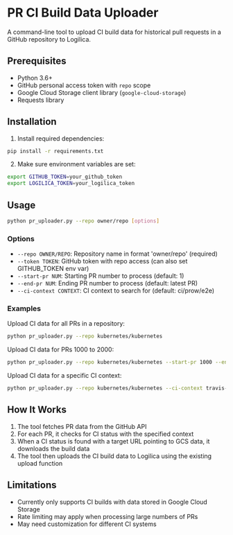 # PR CI Build Data Uploader

A command-line tool to upload CI build data for historical pull requests in a GitHub repository to Logilica.

## Prerequisites

- Python 3.6+
- GitHub personal access token with `repo` scope
- Google Cloud Storage client library (`google-cloud-storage`)
- Requests library

## Installation

1. Install required dependencies:

```bash
pip install -r requirements.txt
```

2. Make sure environment variables are set:

```bash
export GITHUB_TOKEN=your_github_token
export LOGILICA_TOKEN=your_logilica_token
```

## Usage

```bash
python pr_uploader.py --repo owner/repo [options]
```

### Options

- `--repo OWNER/REPO`: Repository name in format 'owner/repo' (required)
- `--token TOKEN`: GitHub token with repo access (can also set GITHUB_TOKEN env var)
- `--start-pr NUM`: Starting PR number to process (default: 1)
- `--end-pr NUM`: Ending PR number to process (default: latest PR)
- `--ci-context CONTEXT`: CI context to search for (default: ci/prow/e2e)

### Examples

Upload CI data for all PRs in a repository:

```bash
python pr_uploader.py --repo kubernetes/kubernetes
```

Upload CI data for PRs 1000 to 2000:

```bash
python pr_uploader.py --repo kubernetes/kubernetes --start-pr 1000 --end-pr 2000
```

Upload CI data for a specific CI context:

```bash
python pr_uploader.py --repo kubernetes/kubernetes --ci-context travis-ci/push
```

## How It Works

1. The tool fetches PR data from the GitHub API
2. For each PR, it checks for CI status with the specified context
3. When a CI status is found with a target URL pointing to GCS data, it downloads the build data
4. The tool then uploads the CI build data to Logilica using the existing upload function

## Limitations

- Currently only supports CI builds with data stored in Google Cloud Storage
- Rate limiting may apply when processing large numbers of PRs
- May need customization for different CI systems
